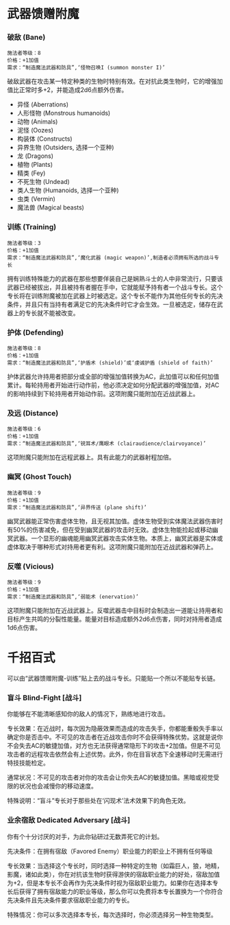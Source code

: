# 武器馈赠附魔

### 破敌 (Bane)
```灵光：中等咒法系
施法者等级：8
价格：+1加值
需求：“制造魔法武器和防具”,‘怪物召唤I (summon monster I)’
```
破敌武器在攻击某一特定种类的生物时特别有效。在对抗此类生物时，它的增强加值比正常时多+2，并能造成2d6点额外伤害。

- 异怪 (Aberrations)
- 人形怪物 (Monstrous humanoids)
- 动物 (Animals)
- 泥怪 (Oozes)
- 构装体 (Constructs)
- 异界生物 (Outsiders, 选择一个亚种)
- 龙 (Dragons)
- 植物 (Plants)
- 精类 (Fey)
- 不死生物 (Undead)
- 类人生物 (Humanoids, 选择一个亚种)
- 虫类 (Vermin)
- 魔法兽 (Magical beasts)

### 训练 (Training)
```灵光：微弱变化系
施法者等级：3
价格：+1加值
需求：“制造魔法武器和防具”,‘魔化武器 (magic weapon)’,制造者必须拥有所选的战斗专长
```
拥有训练特殊能力的武器在那些想要佯装自己是娴熟斗士的人中非常流行，只要该武器已经被拔出，并且被持有者握在手中，它就能赋予持有者一个战斗专长。这个专长将在训练附魔被加在武器上时被选定。这个专长不能作为其他任何专长的先决条件，并且只有当持有者满足它的先决条件时它才会生效。一旦被选定，储存在武器上的专长就不能被改变。

### 护体 (Defending)
```灵光：中等防护系
施法者等级：8
价格：+1加值
需求：“制造魔法武器和防具”,‘护盾术 (shield)’或‘虔诚护盾 (shield of faith)’
```
护体武器允许持用者把部分或全部的增强加值转换为AC，此加值可以和任何加值累计。每轮持用者开始进行动作前，他必须决定如何分配武器的增强加值，对AC的影响持续到下轮持用者开始动作前。这项附魔只能附加在近战武器上。

### 及远 (Distance)
```灵光：中等预言系
施法者等级：6
价格：+1加值
需求：“制造魔法武器和防具”,‘锐耳术/鹰眼术 (clairaudience/clairvoyance)’
```
这项附魔只能附加在远程武器上。具有此能力的武器射程加倍。

### 幽冥 (Ghost Touch)
```灵光：中等咒法系
施法者等级：9
价格：+1加值
需求：“制造魔法武器和防具”,‘异界传送 (plane shift)’
```
幽冥武器能正常伤害虚体生物，且无视其加值。虚体生物受到实体魔法武器伤害时有50%的伤害减免，但在受到幽冥武器的攻击时无效。虚体生物能捡起或移动幽冥武器。一个显形的幽魂能用幽冥武器攻击实体生物。本质上，幽冥武器是实体或虚体取决于哪种形式对持用者更有利。这项附魔只能附加在近战武器和弹药上。

### 反噬 (Vicious)
```灵光：中等死灵系
施法者等级：9
价格：+1加值
需求：“制造魔法武器和防具”,‘弱能术 (enervation)’
```
这项附魔只能附加在近战武器上。反噬武器击中目标时会制造出一道能让持用者和目标产生共鸣的分裂性能量。能量对目标造成额外2d6点伤害，同时对持用者造成1d6点伤害。

# 千招百式

可以由“武器馈赠附魔-训练”贴上去的战斗专长。只能贴一个所以不能贴专长链。

### 盲斗 Blind-Fight [战斗]

你能够在不能清晰感知你的敌人的情况下，熟练地进行攻击。

专长效果：在近战时，每次因为隐蔽效果而造成的攻击失手，你都能重骰失手率以确定你是否击中。不可见的攻击者在近战攻击你时不会获得特殊优势。这就是说你不会失去AC的敏捷加值，对方也无法获得通常隐形下的攻击+2加值。但是不可见攻击者的远程攻击依然会有上述优势。此外，你在目盲状态下全速移动时无需进行特技技能检定。

通常状况：不可见的攻击者对你的攻击会让你失去AC的敏捷加值。黑暗或视觉受限的状况也会减慢你的移动速度。

特殊说明：“盲斗”专长对于那些处在‘闪现术’法术效果下的角色无效。

### 业余宿敌 Dedicated Adversary [战斗]

你有个十分讨厌的对手，为此你钻研过无数弄死它的计划。

先决条件：在拥有宿敌（Favored Enemy）职业能力的职业上不拥有任何等级

专长效果：当选择这个专长时，同时选择一种特定的生物（如霜巨人，狼，地精，影魔，诸如此类），你在对抗该生物时获得游侠的宿敌职业能力的好处，宿敌加值为+2，但是本专长不会再作为先决条件时视为宿敌职业能力。如果你在选择本专长后获得了拥有宿敌能力的职业等级，那么你可以免费将本专长置换为一个你符合先决条件且先决条件要求宿敌职业能力的专长。

特殊情况：你可以多次选择本专长，每次选择时，你必须选择另一种生物类型。

